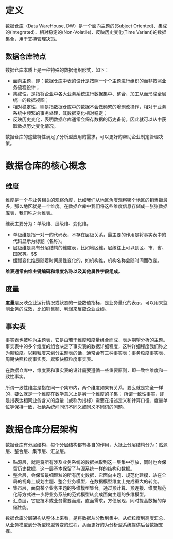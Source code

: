 # 定义

数据仓库（Data WareHouse, DW）是一个面向主题的(Subject Oriented)、集成的(Integrated)、相对稳定的(Non-Volatile)、反映历史变化(Time Variant)的数据集合，用于支持管理决策。

## 数据仓库特点

数据仓库本质上是一种特殊的数据组织形式，如下：

- 面向主题，即：数据仓库中表的设计是按照一个个主题进行组织的而非按照业务流程设计；
- 集成性，是指将企业中各大业务系统进行数据集中、整合、加工从而形成全局统一的数据视图；
- 相对稳定性，则是指数据仓库中的数据不会做频繁的增删改操作，相对于业务系统中频繁的事务处理，其数据变化相对稳定；
- 反映历史变化，表明数据仓库通常会保存数据的历史备份，因此就可以从中获取数据历史变化情况。

数据仓库的这些特性满足了分析型应用的需求，可以更好的帮助企业制定管理决策。

# 数据仓库的核心概念

## 维度
维度是一个与业务相关的观察角度，比如我们从地区角度观察哪个地区的销售额最多，那么地区就是一个维度。在数据仓库中我们将这些维度信息存储成一张张数据库表，我们称之为维表。

维表主要分为：单级维、层级维、变化维。

- 单级维是指一对一的代码表，不存在层级关系，最主要的作用是将事实表中的代码显示为标题（名称）。
- 层级维是具有分层结构的维度表，比如地区维，层级往上可以到区、市、省、国家等。$$
- 缓慢变化维是随着时间属性变化的，如机构维，机构名称会随时间而改变。

**维表通常由维主键编码和维度名称以及其他属性字段组成。**

## 度量
**度量**是反映企业运行情况或状态的一些数值指标，是业务量化的表示，可以用来监测业务的成效，比如销售额、利润来反应企业业绩。

## 事实表
事实表也被称为主题表，它是由若干维度和度量组合而成，表达期望分析的主题。事实表中的多个维度的组合决定了事实表的数据详细程度，这种详细程度我们称之为颗粒度。以颗粒度来划分主题表的话，通常会有三种事实表：事务粒度事实表、周期快照粒度事实表、累积快照粒度事实表。

在数据仓库中，维度表和事实表的设计需要遵循一些重要原则，即一致性维度和一致性事实。

所谓一致性维度是指在同一个集市内，两个维度如果有关系，要么就是完全一样的，要么就是一个维度在数学意义上是另一个维度的子集；
所谓一致性事实，即是指表达相同业务含义的度量（或称为指标）需要在描述定义和计算口径、度量单位等保持一致，杜绝系统间同词不同义或同义不同词的问题。

# 数据仓库分层架构

数据仓库有分层结构，每个分层结构都有各自的作用，大抵上分层结构分为：贴源层、整合层、集市层、汇总层。

- 贴源层，就是将所有涉及业务系统的数据抽取到这一层集中存放，同时也会保留历史数据，这一层基本保留了与源系统一样的结构和数据。
- 整合层，会保留最细颗粒的所有历史数据，它面向主题、规范化建模，站在全局的视角上规划主题、整合业务模型，在数据模型维度上完成重大的转变。
- 集市层，面向某个业务主题的多维模型集合。通过预计算、预连接、维度规范化等方式进一步将业务系统的范式模型转变成面向主题的多维模型。
- 汇总层，它应技术或业务需要而建，直面需求，方便展现，同时提高数据的存储性能。

数据仓库分层架构从整体上来看，是将数据从分散到集中、从细粒度到高度汇总、从业务模型到分析型模型转变的过程，从而更好的为分析型系统提供后台数据支撑。








